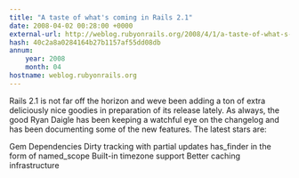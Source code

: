 ```yaml
---
title: "A taste of what's coming in Rails 2.1"
date: 2008-04-02 00:28:00 +0000
external-url: http://weblog.rubyonrails.org/2008/4/1/a-taste-of-what-s-coming-in-rails-2-1/
hash: 40c2a8a0284164b27b1157af55dd08db
annum:
    year: 2008
    month: 04
hostname: weblog.rubyonrails.org
---
```


Rails 2.1 is not far off the horizon and weve been adding a ton of extra deliciously nice goodies in preparation of its release lately. As always, the good Ryan Daigle has been keeping a watchful eye on the changelog and has been documenting some of the new features. The latest stars are:




Gem Dependencies
Dirty tracking with partial updates
has_finder in the form of named_scope
Built-in timezone support
Better caching infrastructure
